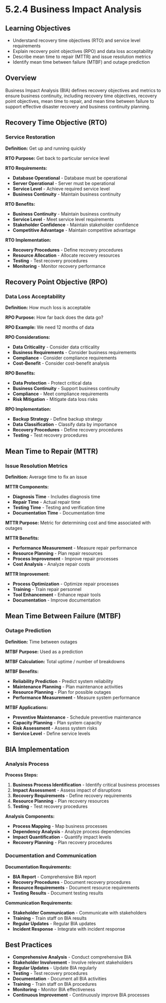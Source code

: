 # 5.2.4 Business Impact Analysis

## Learning Objectives
- Understand recovery time objectives (RTO) and service level requirements
- Explain recovery point objectives (RPO) and data loss acceptability
- Describe mean time to repair (MTTR) and issue resolution metrics
- Identify mean time between failure (MTBF) and outage prediction

## Overview
Business Impact Analysis (BIA) defines recovery objectives and metrics to ensure business continuity, including recovery time objectives, recovery point objectives, mean time to repair, and mean time between failure to support effective disaster recovery and business continuity planning.

## Recovery Time Objective (RTO)

### Service Restoration
**Definition:** Get up and running quickly

**RTO Purpose:** Get back to particular service level

**RTO Requirements:**
- **Database Operational** - Database must be operational
- **Server Operational** - Server must be operational
- **Service Level** - Achieve required service level
- **Business Continuity** - Maintain business continuity

**RTO Benefits:**
- **Business Continuity** - Maintain business continuity
- **Service Level** - Meet service level requirements
- **Stakeholder Confidence** - Maintain stakeholder confidence
- **Competitive Advantage** - Maintain competitive advantage

**RTO Implementation:**
- **Recovery Procedures** - Define recovery procedures
- **Resource Allocation** - Allocate recovery resources
- **Testing** - Test recovery procedures
- **Monitoring** - Monitor recovery performance

## Recovery Point Objective (RPO)

### Data Loss Acceptability
**Definition:** How much loss is acceptable

**RPO Purpose:** How far back does the data go?

**RPO Example:** We need 12 months of data

**RPO Considerations:**
- **Data Criticality** - Consider data criticality
- **Business Requirements** - Consider business requirements
- **Compliance** - Consider compliance requirements
- **Cost-Benefit** - Consider cost-benefit analysis

**RPO Benefits:**
- **Data Protection** - Protect critical data
- **Business Continuity** - Support business continuity
- **Compliance** - Meet compliance requirements
- **Risk Mitigation** - Mitigate data loss risks

**RPO Implementation:**
- **Backup Strategy** - Define backup strategy
- **Data Classification** - Classify data by importance
- **Recovery Procedures** - Define recovery procedures
- **Testing** - Test recovery procedures

## Mean Time to Repair (MTTR)

### Issue Resolution Metrics
**Definition:** Average time to fix an issue

**MTTR Components:**
- **Diagnosis Time** - Includes diagnosis time
- **Repair Time** - Actual repair time
- **Testing Time** - Testing and verification time
- **Documentation Time** - Documentation time

**MTTR Purpose:** Metric for determining cost and time associated with outages

**MTTR Benefits:**
- **Performance Measurement** - Measure repair performance
- **Resource Planning** - Plan repair resources
- **Process Improvement** - Improve repair processes
- **Cost Analysis** - Analyze repair costs

**MTTR Improvement:**
- **Process Optimization** - Optimize repair processes
- **Training** - Train repair personnel
- **Tool Enhancement** - Enhance repair tools
- **Documentation** - Improve documentation

## Mean Time Between Failure (MTBF)

### Outage Prediction
**Definition:** Time between outages

**MTBF Purpose:** Used as a prediction

**MTBF Calculation:** Total uptime / number of breakdowns

**MTBF Benefits:**
- **Reliability Prediction** - Predict system reliability
- **Maintenance Planning** - Plan maintenance activities
- **Resource Planning** - Plan for possible outages
- **Performance Measurement** - Measure system performance

**MTBF Applications:**
- **Preventive Maintenance** - Schedule preventive maintenance
- **Capacity Planning** - Plan system capacity
- **Risk Assessment** - Assess system risks
- **Service Level** - Define service levels

## BIA Implementation

### Analysis Process
**Process Steps:**
1. **Business Process Identification** - Identify critical business processes
2. **Impact Assessment** - Assess impact of disruptions
3. **Recovery Requirements** - Define recovery requirements
4. **Resource Planning** - Plan recovery resources
5. **Testing** - Test recovery procedures

**Analysis Components:**
- **Process Mapping** - Map business processes
- **Dependency Analysis** - Analyze process dependencies
- **Impact Quantification** - Quantify impact levels
- **Recovery Planning** - Plan recovery procedures

### Documentation and Communication
**Documentation Requirements:**
- **BIA Report** - Comprehensive BIA report
- **Recovery Procedures** - Document recovery procedures
- **Resource Requirements** - Document resource requirements
- **Testing Results** - Document testing results

**Communication Requirements:**
- **Stakeholder Communication** - Communicate with stakeholders
- **Training** - Train staff on BIA results
- **Regular Updates** - Regular BIA updates
- **Incident Response** - Integrate with incident response

## Best Practices
- **Comprehensive Analysis** - Conduct comprehensive BIA
- **Stakeholder Involvement** - Involve relevant stakeholders
- **Regular Updates** - Update BIA regularly
- **Testing** - Test recovery procedures
- **Documentation** - Document all BIA activities
- **Training** - Train staff on BIA procedures
- **Monitoring** - Monitor BIA effectiveness
- **Continuous Improvement** - Continuously improve BIA processes